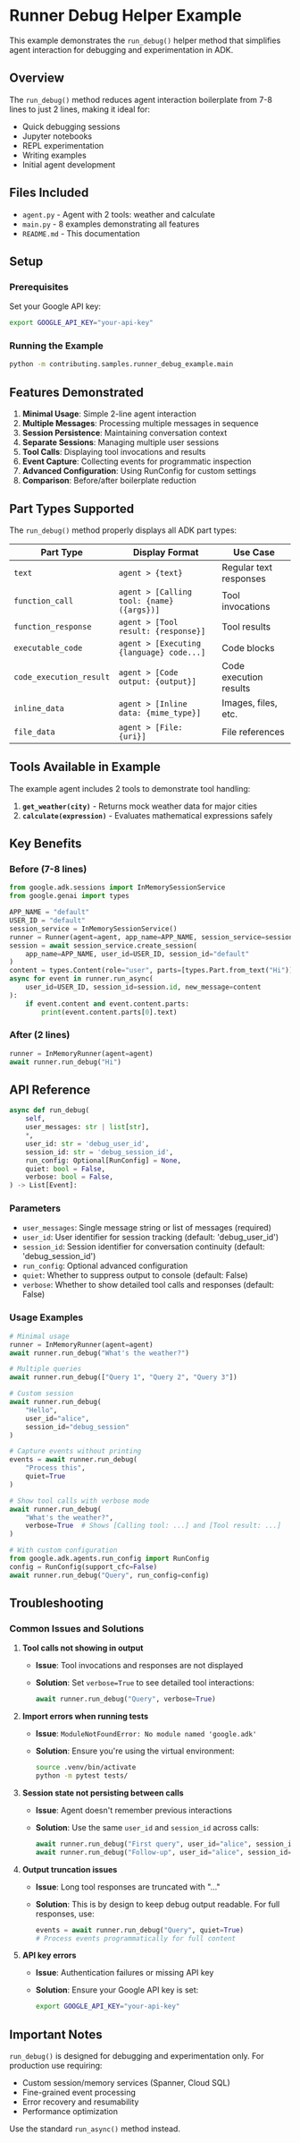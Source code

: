 # Runner Debug Helper Example

This example demonstrates the `run_debug()` helper method that simplifies agent interaction for debugging and experimentation in ADK.

## Overview

The `run_debug()` method reduces agent interaction boilerplate from 7-8 lines to just 2 lines, making it ideal for:

- Quick debugging sessions
- Jupyter notebooks
- REPL experimentation
- Writing examples
- Initial agent development

## Files Included

- `agent.py` - Agent with 2 tools: weather and calculate
- `main.py` - 8 examples demonstrating all features
- `README.md` - This documentation

## Setup

### Prerequisites

Set your Google API key:

```bash
export GOOGLE_API_KEY="your-api-key"
```

### Running the Example

```bash
python -m contributing.samples.runner_debug_example.main
```

## Features Demonstrated

1. **Minimal Usage**: Simple 2-line agent interaction
2. **Multiple Messages**: Processing multiple messages in sequence
3. **Session Persistence**: Maintaining conversation context
4. **Separate Sessions**: Managing multiple user sessions
5. **Tool Calls**: Displaying tool invocations and results
6. **Event Capture**: Collecting events for programmatic inspection
7. **Advanced Configuration**: Using RunConfig for custom settings
8. **Comparison**: Before/after boilerplate reduction

## Part Types Supported

The `run_debug()` method properly displays all ADK part types:

| Part Type | Display Format | Use Case |
|-----------|---------------|----------|
| `text` | `agent > {text}` | Regular text responses |
| `function_call` | `agent > [Calling tool: {name}({args})]` | Tool invocations |
| `function_response` | `agent > [Tool result: {response}]` | Tool results |
| `executable_code` | `agent > [Executing {language} code...]` | Code blocks |
| `code_execution_result` | `agent > [Code output: {output}]` | Code execution results |
| `inline_data` | `agent > [Inline data: {mime_type}]` | Images, files, etc. |
| `file_data` | `agent > [File: {uri}]` | File references |

## Tools Available in Example

The example agent includes 2 tools to demonstrate tool handling:

1. **`get_weather(city)`** - Returns mock weather data for major cities
2. **`calculate(expression)`** - Evaluates mathematical expressions safely

## Key Benefits

### Before (7-8 lines)

```python
from google.adk.sessions import InMemorySessionService
from google.genai import types

APP_NAME = "default"
USER_ID = "default"
session_service = InMemorySessionService()
runner = Runner(agent=agent, app_name=APP_NAME, session_service=session_service)
session = await session_service.create_session(
    app_name=APP_NAME, user_id=USER_ID, session_id="default"
)
content = types.Content(role="user", parts=[types.Part.from_text("Hi")])
async for event in runner.run_async(
    user_id=USER_ID, session_id=session.id, new_message=content
):
    if event.content and event.content.parts:
        print(event.content.parts[0].text)
```

### After (2 lines)

```python
runner = InMemoryRunner(agent=agent)
await runner.run_debug("Hi")
```

## API Reference

```python
async def run_debug(
    self,
    user_messages: str | list[str],
    *,
    user_id: str = 'debug_user_id',
    session_id: str = 'debug_session_id',
    run_config: Optional[RunConfig] = None,
    quiet: bool = False,
    verbose: bool = False,
) -> List[Event]:
```

### Parameters

- `user_messages`: Single message string or list of messages (required)
- `user_id`: User identifier for session tracking (default: 'debug_user_id')
- `session_id`: Session identifier for conversation continuity (default: 'debug_session_id')
- `run_config`: Optional advanced configuration
- `quiet`: Whether to suppress output to console (default: False)
- `verbose`: Whether to show detailed tool calls and responses (default: False)

### Usage Examples

```python
# Minimal usage
runner = InMemoryRunner(agent=agent)
await runner.run_debug("What's the weather?")

# Multiple queries
await runner.run_debug(["Query 1", "Query 2", "Query 3"])

# Custom session
await runner.run_debug(
    "Hello",
    user_id="alice",
    session_id="debug_session"
)

# Capture events without printing
events = await runner.run_debug(
    "Process this",
    quiet=True
)

# Show tool calls with verbose mode
await runner.run_debug(
    "What's the weather?",
    verbose=True  # Shows [Calling tool: ...] and [Tool result: ...]
)

# With custom configuration
from google.adk.agents.run_config import RunConfig
config = RunConfig(support_cfc=False)
await runner.run_debug("Query", run_config=config)
```

## Troubleshooting

### Common Issues and Solutions

1. **Tool calls not showing in output**
   - **Issue**: Tool invocations and responses are not displayed
   - **Solution**: Set `verbose=True` to see detailed tool interactions:

     ```python
     await runner.run_debug("Query", verbose=True)
     ```

2. **Import errors when running tests**
   - **Issue**: `ModuleNotFoundError: No module named 'google.adk'`
   - **Solution**: Ensure you're using the virtual environment:

     ```bash
     source .venv/bin/activate
     python -m pytest tests/
     ```

3. **Session state not persisting between calls**
   - **Issue**: Agent doesn't remember previous interactions
   - **Solution**: Use the same `user_id` and `session_id` across calls:

     ```python
     await runner.run_debug("First query", user_id="alice", session_id="debug")
     await runner.run_debug("Follow-up", user_id="alice", session_id="debug")
     ```

4. **Output truncation issues**
   - **Issue**: Long tool responses are truncated with "..."
   - **Solution**: This is by design to keep debug output readable. For full responses, use:

     ```python
     events = await runner.run_debug("Query", quiet=True)
     # Process events programmatically for full content
     ```

5. **API key errors**
   - **Issue**: Authentication failures or missing API key
   - **Solution**: Ensure your Google API key is set:

     ```bash
     export GOOGLE_API_KEY="your-api-key"
     ```

## Important Notes

`run_debug()` is designed for debugging and experimentation only. For production use requiring:

- Custom session/memory services (Spanner, Cloud SQL)
- Fine-grained event processing
- Error recovery and resumability
- Performance optimization

Use the standard `run_async()` method instead.
